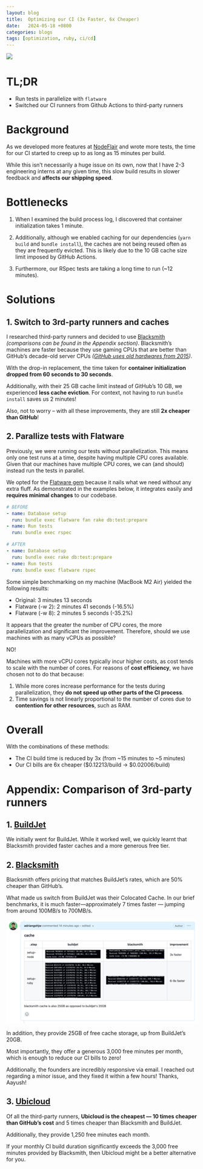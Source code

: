 ```yaml
---
layout: blog
title:  Optimizing our CI (3x Faster, 6x Cheaper)
date:   2024-05-18 +0800
categories: blogs
tags: [optimization, ruby, ci/cd]
---
```


[cover]:  /assets/optimizing-ci-faster-and-cheaper-cover.png

![][cover]

# <b>TL;DR</b>

- Run tests in parallelize with `flatware`
- Switched our CI runners from Github Actions to third-party runners

# Background

As we developed more features at [NodeFlair](https://nodeflair.com) and wrote more tests, the time for our CI started to creep up to as long as 15 minutes per build.

While this isn’t necessarily a huge issue on its own, now that I have 2-3 engineering interns at any given time, this slow build results in slower feedback and <b>affects our shipping speed</b>.

# Bottlenecks

1. When I examined the build process log, I discovered that container initialization takes 1 minute.

2. Additionally, although we enabled caching for our dependencies (`yarn build` and `bundle install`), the caches are not being reused often as they are frequently evicted. This is likely due to the 10 GB cache size limit imposed by GitHub Actions.

3. Furthermore, our RSpec tests are taking a long time to run (~12 minutes).

# Solutions

## 1. Switch to 3rd-party runners and caches

I researched third-party runners and decided to use [Blacksmith](https://blacksmith.sh/) <i>(comparisons can be found in the Appendix section)</i>. Blacksmith’s machines are faster because they use gaming CPUs that are better than GitHub’s decade-old server CPUs <i>([GitHub uses old hardwares from 2015](https://buildjet.com/for-github-actions/blog/a-performance-review-of-github-actions-the-cost-of-slow-hardware))</i>.

With the drop-in replacement, the time taken for <b>container initialization dropped from 60 seconds to 30 seconds</b>.

Additionally, with their 25 GB cache limit instead of GitHub’s 10 GB, we experienced <b>less cache eviction</b>. For context, not having to run `bundle install` saves us 2 minutes!

Also, not to worry – with all these improvements, they are still <b>2x cheaper than GitHub</b>!

## 2. Parallize tests with Flatware

Previously, we were running our tests without parallelization. This means only one test runs at a time, despite having multiple CPU cores available. Given that our machines have multiple CPU cores, we can (and should) instead run the tests in parallel.

We opted for the [Flatware gem](https://github.com/briandunn/flatware) because it nails what we need without any extra fluff. As demonstrated in the examples below, it integrates easily and <b>requires minimal changes</b> to our codebase.

```yaml
# BEFORE
- name: Database setup
  run: bundle exec flatware fan rake db:test:prepare
- name: Run tests
  run: bundle exec rspec
```

```yaml
# AFTER
- name: Database setup
  run: bundle exec rake db:test:prepare
- name: Run tests
  run: bundle exec flatware rspec
```

Some simple benchmarking on my machine (MacBook M2 Air) yielded the following results:
- Original: 3 minutes 13 seconds
- Flatware (-w 2): 2 minutes 41 seconds (-16.5%)
- Flatware (-w 8): 2 minutes 5 seconds (-35.2%)

It appears that the greater the number of CPU cores, the more parallelization and significant the improvement. Therefore, should we use machines with as many vCPUs as possible?


NO!

Machines with more vCPU cores typically incur higher costs, as cost tends to scale with the number of cores. For reasons of <b>cost efficiency</b>, we have chosen not to do that because:

1. While more cores increase performance for the tests during parallelization, they <b>do not speed up other parts of the CI process</b>.
2. Time savings is not linearly proportional to the number of cores due to <b>contention for other resources</b>, such as RAM.

# Overall

With the combinations of these methods:
- The CI build time is reduced by 3x (from ~15 minutes to ~5 minutes)
- Our CI bills are 6x cheaper ($0.12213/build → $0.02006/build)

# Appendix: Comparison of 3rd-party runners

## 1. [BuildJet](https://buildjet.com/)

We initially went for BuildJet. While it worked well, we quickly learnt that Blacksmith provided faster caches and a more generous free tier.

## 2. [Blacksmith](https://blacksmith.sh/)

Blacksmith offers pricing that matches BuildJet’s rates, which are 50% cheaper than GitHub’s.

What made us switch from BuildJet was their Colocated Cache. In our brief benchmarks, it is much faster—approximately 7 times faster — jumping from around 100MB/s to 700MB/s.

![](/assets/buildjet-vs-blacksmith-cache.png)

In addition, they provide 25GB of free cache storage, up from BuildJet’s 20GB.

Most importantly, they offer a generous 3,000 free minutes per month, which is enough to reduce our CI bills to zero!

Additionally, the founders are incredibly responsive via email. I reached out regarding a minor issue, and they fixed it within a few hours! Thanks, Aayush!

## 3. [Ubicloud](https://www.ubicloud.com/)

Of all the third-party runners, <b>Ubicloud is the cheapest — 10 times cheaper than GitHub’s cost</b> and 5 times cheaper than Blacksmith and BuildJet.

Additionally, they provide 1,250 free minutes each month.

If your monthly CI build duration significantly exceeds the 3,000 free minutes provided by Blacksmith, then Ubicloud might be a better alternative for you.
